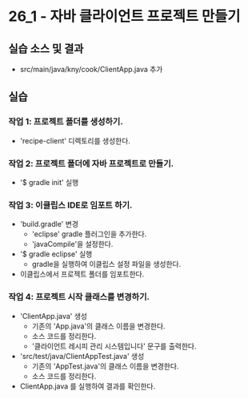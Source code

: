 # 26_1 - 자바 클라이언트 프로젝트 만들기


## 실습 소스 및 결과

- src/main/java/kny/cook/ClientApp.java 추가

## 실습  

### 작업 1: 프로젝트 폴더를 생성하기.

- 'recipe-client' 디렉토리를 생성한다.

### 작업 2: 프로젝트 폴더에 자바 프로젝트로 만들기.

- '$ gradle init' 실행

### 작업 3: 이클립스 IDE로 임포트 하기.

- 'build.gradle' 변경
  - 'eclipse' gradle 플러그인을 추가한다.
  - 'javaCompile'을 설정한다.
- '$ gradle eclipse' 실행
  - gradle을 실행하여 이클립스 설정 파일을 생성한다.
- 이클립스에서 프로젝트 폴더를 임포트한다.

### 작업 4: 프로젝트 시작 클래스를 변경하기.

- 'ClientApp.java' 생성
  - 기존의 'App.java'의 클래스 이름을 변경한다.
  - 소스 코드를 정리한다.
  - '클라이언트 레시피 관리 시스템입니다' 문구를 출력한다.
- 'src/test/java/ClientAppTest.java' 생성
  - 기존의 'AppTest.java'의 클래스 이름을 변경한다.
  - 소스 코드를 정리한다.
- ClientApp.java 를 실행하여 결과를 확인한다.    

